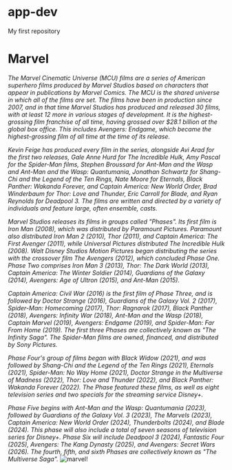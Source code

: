 # app-dev
My first repository
<h1>Marvel</h1>

*The Marvel Cinematic Universe (MCU) films are a series of American superhero films produced by Marvel Studios based on characters that appear in publications by Marvel Comics. The MCU is the shared universe in which all of the films are set. The films have been in production since 2007, and in that time Marvel Studios has produced and released 30 films, with at least 12 more in various stages of development. It is the highest-grossing film franchise of all time, having grossed over $28.1 billion at the global box office. This includes Avengers: Endgame, which became the highest-grossing film of all time at the time of its release.*

*Kevin Feige has produced every film in the series, alongside Avi Arad for the first two releases, Gale Anne Hurd for The Incredible Hulk, Amy Pascal for the Spider-Man films, Stephen Broussard for Ant-Man and the Wasp and Ant-Man and the Wasp: Quantumania, Jonathan Schwartz for Shang-Chi and the Legend of the Ten Rings, Nate Moore for Eternals, Black Panther: Wakanda Forever, and Captain America: New World Order, Brad Winderbaum for Thor: Love and Thunder, Eric Carroll for Blade, and Ryan Reynolds for Deadpool 3. The films are written and directed by a variety of individuals and feature large, often ensemble, casts.*

*Marvel Studios releases its films in groups called "Phases". Its first film is Iron Man (2008), which was distributed by Paramount Pictures. Paramount also distributed Iron Man 2 (2010), Thor (2011), and Captain America: The First Avenger (2011), while Universal Pictures distributed The Incredible Hulk (2008). Walt Disney Studios Motion Pictures began distributing the series with the crossover film The Avengers (2012), which concluded Phase One. Phase Two comprises Iron Man 3 (2013), Thor: The Dark World (2013), Captain America: The Winter Soldier (2014), Guardians of the Galaxy (2014), Avengers: Age of Ultron (2015), and Ant-Man (2015).*

*Captain America: Civil War (2016) is the first film of Phase Three, and is followed by Doctor Strange (2016), Guardians of the Galaxy Vol. 2 (2017), Spider-Man: Homecoming (2017), Thor: Ragnarok (2017), Black Panther (2018), Avengers: Infinity War (2018), Ant-Man and the Wasp (2018), Captain Marvel (2019), Avengers: Endgame (2019), and Spider-Man: Far From Home (2019). The first three Phases are collectively known as "The Infinity Saga". The Spider-Man films are owned, financed, and distributed by Sony Pictures.*

*Phase Four's group of films began with Black Widow (2021), and was followed by Shang-Chi and the Legend of the Ten Rings (2021), Eternals (2021), Spider-Man: No Way Home (2021), Doctor Strange in the Multiverse of Madness (2022), Thor: Love and Thunder (2022), and Black Panther: Wakanda Forever (2022). The Phase featured these films, as well as eight television series and two specials for the streaming service Disney+.*

*Phase Five begins with Ant-Man and the Wasp: Quantumania (2023), followed by Guardians of the Galaxy Vol. 3 (2023), The Marvels (2023), Captain America: New World Order (2024), Thunderbolts (2024), and Blade (2024). This phase will also include a total of seven seasons of television series for Disney+. Phase Six will include Deadpool 3 (2024), Fantastic Four (2025), Avengers: The Kang Dynasty (2025), and Avengers: Secret Wars (2026). The fourth, fifth, and sixth Phases are collectively known as "The Multiverse Saga".*
![marvel!](download.JFIF)

